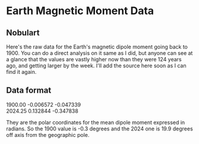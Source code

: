 # Earth Magnetic Moment Data

## Nobulart

Here's the raw data for the Earth's magnetic dipole moment going back to 1900. You can do a direct analysis on it same as I did, but anyone can see at a glance that the values are vastly higher now than they were 124 years ago, and getting larger by the week. I'll add the source here soon as I can find it again.

## Data format

1900.00         -0.006572         -0.047339   
2024.25          0.132844         -0.347838 

They are the polar coordinates for the mean dipole moment expressed in radians. So the 1900 value is -0.3 degrees and the 2024 one is 19.9 degrees off axis from the geographic pole.